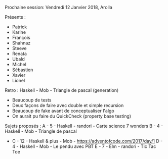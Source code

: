 Prochaine session: Vendredi 12 Janvier 2018, Arolla

Présents :
- Patrick
- Karine
- François
- Shahnaz
- Steeve 
- Renata
- Ubald
- Michel
- Sébastien
- Xavier
- Lionel


Retro : Haskell - Mob - Triangle de pascal (generation) 
- Beaucoup de tests
- Deux façons de faire avec double et simple recursion
- Beaucoup de fake avant de conceptualiser l'algo
- On aurait pu faire du QuickCheck (property base testing)



Sujets proposés :
A - 5 - Haskell - randori - Carte science 7 wonders
B - 4 - Haskell - Mob - Triangle de pascal
* C - 12 - Haskell & plus - Mob - https://adventofcode.com/2017/day/1
D - 4 - Haskell - Mob - Le pendu avec PBT
E - 7 - Elm - randori - Tic Tac Toe






